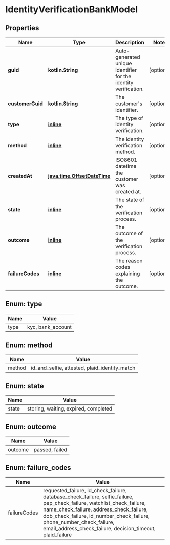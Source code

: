 
# IdentityVerificationBankModel

## Properties
Name | Type | Description | Notes
------------ | ------------- | ------------- | -------------
**guid** | **kotlin.String** | Auto-generated unique identifier for the identity verification. |  [optional]
**customerGuid** | **kotlin.String** | The customer&#39;s identifier. |  [optional]
**type** | [**inline**](#Type) | The type of identity verification. |  [optional]
**method** | [**inline**](#Method) | The identity verification method. |  [optional]
**createdAt** | [**java.time.OffsetDateTime**](java.time.OffsetDateTime.md) | ISO8601 datetime the customer was created at. |  [optional]
**state** | [**inline**](#State) | The state of the verification process. |  [optional]
**outcome** | [**inline**](#Outcome) | The outcome of the verification process. |  [optional]
**failureCodes** | [**inline**](#kotlin.collections.List&lt;FailureCodes&gt;) | The reason codes explaining the outcome. |  [optional]


<a name="Type"></a>
## Enum: type
Name | Value
---- | -----
type | kyc, bank_account


<a name="Method"></a>
## Enum: method
Name | Value
---- | -----
method | id_and_selfie, attested, plaid_identity_match


<a name="State"></a>
## Enum: state
Name | Value
---- | -----
state | storing, waiting, expired, completed


<a name="Outcome"></a>
## Enum: outcome
Name | Value
---- | -----
outcome | passed, failed


<a name="kotlin.collections.List<FailureCodes>"></a>
## Enum: failure_codes
Name | Value
---- | -----
failureCodes | requested_failure, id_check_failure, database_check_failure, selfie_failure, pep_check_failure, watchlist_check_failure, name_check_failure, address_check_failure, dob_check_failure, id_number_check_failure, phone_number_check_failure, email_address_check_failure, decision_timeout, plaid_failure



